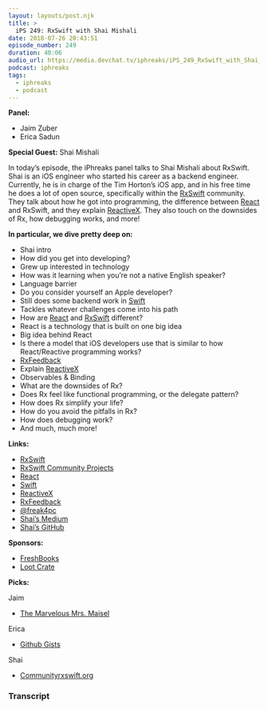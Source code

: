 ```yaml
---
layout: layouts/post.njk
title: >
  iPS 249: RxSwift with Shai Mishali
date: 2018-07-26 20:43:51
episode_number: 249
duration: 40:06
audio_url: https://media.devchat.tv/iphreaks/iPS_249_RxSwift_with_Shai_Mishali.mp3
podcast: iphreaks
tags:
  - iphreaks
  - podcast
---
```


**Panel:**

- Jaim Zuber
- Erica Sadun

**Special Guest:** Shai Mishali

In today’s episode, the iPhreaks panel talks to Shai Mishali about RxSwift. Shai is an iOS engineer who started his career as a backend engineer. Currently, he is in charge of the Tim Horton’s iOS app, and in his free time he does a lot of open source, specifically within the [RxSwift](https://github.com/ReactiveX/RxSwift) community. They talk about how he got into programming, the difference between [React](https://reactjs.org/) and RxSwift, and they explain [ReactiveX](https://reactivex.io/). They also touch on the downsides of Rx, how debugging works, and more!

**In particular, we dive pretty deep on:**

- Shai intro
- How did you get into developing?
- Grew up interested in technology
- How was it learning when you’re not a native English speaker?
- Language barrier
- Do you consider yourself an Apple developer?
- Still does some backend work in [Swift](https://swift.org/)
- Tackles whatever challenges come into his path
- How are [React](https://reactjs.org/) and [RxSwift](https://github.com/ReactiveX/RxSwift) different?
- React is a technology that is built on one big idea
- Big idea behind React
- Is there a model that iOS developers use that is similar to how React/Reactive programming works?
- [RxFeedback](https://github.com/NoTests/RxFeedback.swift)
- Explain [ReactiveX](https://reactivex.io/)
- Observables & Binding
- What are the downsides of Rx?
- Does Rx feel like functional programming, or the delegate pattern?
- How does Rx simplify your life?
- How do you avoid the pitfalls in Rx?
- How does debugging work?
- And much, much more!

**Links:**

- [RxSwift](https://github.com/ReactiveX/RxSwift)
- [RxSwift Community Projects](https://community.rxswift.org/)
- [React](https://reactjs.org/)
- [Swift](https://swift.org/)
- [ReactiveX](https://reactivex.io/)
- [RxFeedback](https://github.com/NoTests/RxFeedback.swift)
- [@freak4pc](https://twitter.com/freak4pc?lang=en)
- [Shai’s Medium](https://medium.com/@freak4pc)
- [Shai’s GitHub](https://github.com/freak4pc)

**Sponsors:**

- [FreshBooks](https://www.freshbooks.com/invoice?ref=11731&utm_source=pbm&utm_medium=affiliate-program&utm_influencer=419364&utm_campaign=podcast-influencers)
- [Loot Crate](https://www.lootcrate.com/)

**Picks:**

Jaim

- [The Marvelous Mrs. Maisel](https://www.imdb.com/title/tt5788792/)

Erica

- [Github Gists](https://gist.github.com/discover)

Shai

- [Communityrxswift.org](https://trello.com/c/GDmw1WoX/300-ips-249-rxswift-with-shai-mishali)

### Transcript
